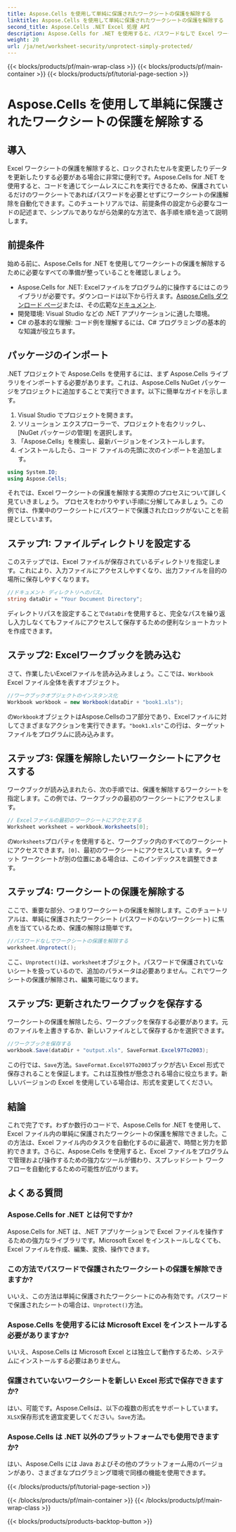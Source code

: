 ```yaml
---
title: Aspose.Cells を使用して単純に保護されたワークシートの保護を解除する
linktitle: Aspose.Cells を使用して単純に保護されたワークシートの保護を解除する
second_title: Aspose.Cells .NET Excel 処理 API
description: Aspose.Cells for .NET を使用すると、パスワードなしで Excel ワークシートの保護を簡単に解除できます。セットアップ、コード手順、出力のシームレスな保存について学習します。
weight: 20
url: /ja/net/worksheet-security/unprotect-simply-protected/
---
```


{{< blocks/products/pf/main-wrap-class >}}
{{< blocks/products/pf/main-container >}}
{{< blocks/products/pf/tutorial-page-section >}}

# Aspose.Cells を使用して単純に保護されたワークシートの保護を解除する

## 導入
Excel ワークシートの保護を解除すると、ロックされたセルを変更したりデータを更新したりする必要がある場合に非常に便利です。Aspose.Cells for .NET を使用すると、コードを通じてシームレスにこれを実行できるため、保護されているだけのワークシートであればパスワードを必要とせずにワークシートの保護解除を自動化できます。このチュートリアルでは、前提条件の設定から必要なコードの記述まで、シンプルでありながら効果的な方法で、各手順を順を追って説明します。
## 前提条件
始める前に、Aspose.Cells for .NET を使用してワークシートの保護を解除するために必要なすべての準備が整っていることを確認しましょう。
-  Aspose.Cells for .NET: Excelファイルをプログラム的に操作するにはこのライブラリが必要です。ダウンロードは以下から行えます。[Aspose.Cells ダウンロード ページ](https://releases.aspose.com/cells/net/)または、その広範な[ドキュメント](https://reference.aspose.com/cells/net/).
- 開発環境: Visual Studio などの .NET アプリケーションに適した環境。
- C# の基本的な理解: コード例を理解するには、C# プログラミングの基本的な知識が役立ちます。
## パッケージのインポート
.NET プロジェクトで Aspose.Cells を使用するには、まず Aspose.Cells ライブラリをインポートする必要があります。これは、Aspose.Cells NuGet パッケージをプロジェクトに追加することで実行できます。以下に簡単なガイドを示します。
1. Visual Studio でプロジェクトを開きます。
2. ソリューション エクスプローラーで、プロジェクトを右クリックし、[NuGet パッケージの管理] を選択します。
3. 「Aspose.Cells」を検索し、最新バージョンをインストールします。
4. インストールしたら、コード ファイルの先頭に次のインポートを追加します。
```csharp
using System.IO;
using Aspose.Cells;
```
それでは、Excel ワークシートの保護を解除する実際のプロセスについて詳しく見ていきましょう。
プロセスをわかりやすい手順に分解してみましょう。この例では、作業中のワークシートにパスワードで保護されたロックがないことを前提としています。
## ステップ1: ファイルディレクトリを設定する
このステップでは、Excel ファイルが保存されているディレクトリを指定します。これにより、入力ファイルにアクセスしやすくなり、出力ファイルを目的の場所に保存しやすくなります。
```csharp
//ドキュメント ディレクトリへのパス。
string dataDir = "Your Document Directory";
```
ディレクトリパスを設定することで`dataDir`を使用すると、完全なパスを繰り返し入力しなくてもファイルにアクセスして保存するための便利なショートカットを作成できます。
## ステップ2: Excelワークブックを読み込む
さて、作業したいExcelファイルを読み込みましょう。ここでは、`Workbook` Excel ファイル全体を表すオブジェクト。
```csharp
//ワークブックオブジェクトのインスタンス化
Workbook workbook = new Workbook(dataDir + "book1.xls");
   ```
の`Workbook`オブジェクトはAspose.Cellsのコア部分であり、Excelファイルに対してさまざまなアクションを実行できます。`"book1.xls"`この行は、ターゲット ファイルをプログラムに読み込みます。
## ステップ3: 保護を解除したいワークシートにアクセスする
ワークブックが読み込まれたら、次の手順では、保護を解除するワークシートを指定します。この例では、ワークブックの最初のワークシートにアクセスします。
```csharp
// Excelファイルの最初のワークシートにアクセスする
Worksheet worksheet = workbook.Worksheets[0];
```
の`Worksheets`プロパティを使用すると、ワークブック内のすべてのワークシートにアクセスできます。`[0]`、最初のワークシートにアクセスしています。ターゲット ワークシートが別の位置にある場合は、このインデックスを調整できます。
## ステップ4: ワークシートの保護を解除する
ここで、重要な部分、つまりワークシートの保護を解除します。このチュートリアルは、単純に保護されたワークシート (パスワードのないワークシート) に焦点を当てているため、保護の解除は簡単です。
```csharp
//パスワードなしでワークシートの保護を解除する
worksheet.Unprotect();
```
ここ、`Unprotect()`は、`worksheet`オブジェクト。パスワードで保護されていないシートを扱っているので、追加のパラメータは必要ありません。これでワークシートの保護が解除され、編集可能になります。
## ステップ5: 更新されたワークブックを保存する
ワークシートの保護を解除したら、ワークブックを保存する必要があります。元のファイルを上書きするか、新しいファイルとして保存するかを選択できます。
```csharp
//ワークブックを保存する
workbook.Save(dataDir + "output.xls", SaveFormat.Excel97To2003);
```
この行では、`Save`方法。`SaveFormat.Excel97To2003`ブックが古い Excel 形式で保存されることを保証します。これは互換性が懸念される場合に役立ちます。新しいバージョンの Excel を使用している場合は、形式を変更してください。
## 結論
これで完了です。わずか数行のコードで、Aspose.Cells for .NET を使用して、Excel ファイル内の単純に保護されたワークシートの保護を解除できました。この方法は、Excel ファイル内のタスクを自動化するのに最適で、時間と労力を節約できます。さらに、Aspose.Cells を使用すると、Excel ファイルをプログラムで管理および操作するための強力なツールが備わり、スプレッドシート ワークフローを自動化するための可能性が広がります。
## よくある質問
### Aspose.Cells for .NET とは何ですか?
Aspose.Cells for .NET は、.NET アプリケーションで Excel ファイルを操作するための強力なライブラリです。Microsoft Excel をインストールしなくても、Excel ファイルを作成、編集、変換、操作できます。
### この方法でパスワードで保護されたワークシートの保護を解除できますか?
いいえ、この方法は単純に保護されたワークシートにのみ有効です。パスワードで保護されたシートの場合は、`Unprotect()`方法。
### Aspose.Cells を使用するには Microsoft Excel をインストールする必要がありますか?
いいえ、Aspose.Cells は Microsoft Excel とは独立して動作するため、システムにインストールする必要はありません。
### 保護されていないワークシートを新しい Excel 形式で保存できますか?
はい、可能です。Aspose.Cellsは、以下の複数の形式をサポートしています。`XLSX`保存形式を適宜変更してください。`Save`方法。
### Aspose.Cells は .NET 以外のプラットフォームでも使用できますか?
はい、Aspose.Cells には Java およびその他のプラットフォーム用のバージョンがあり、さまざまなプログラミング環境で同様の機能を使用できます。

{{< /blocks/products/pf/tutorial-page-section >}}

{{< /blocks/products/pf/main-container >}}
{{< /blocks/products/pf/main-wrap-class >}}

{{< blocks/products/products-backtop-button >}}
